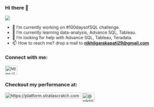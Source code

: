 ### Hi there 👋

![](https://komarev.com/ghpvc/?username=NikhilGarakapati&style=flat-square&color=grey)

- 🔭 I’m currently working on #100daysofSQL challenge.
- 🌱 I’m currently learning data-analysis, Advance SQL, Tableau.
- 🤔 I’m looking for help with Advance SQL, Tableau, Teradata.
- 📫 How to reach me? drop a mail to **nikhilgarakapati29@gmail.com**

<h3 align="left">Connect with me:</h3>
<p align="left">
<a href="https://www.linkedin.com/in/nikhil-garakapati/" target="blank"><img align="center" src="https://raw.githubusercontent.com/rahuldkjain/github-profile-readme-generator/master/src/images/icons/Social/linked-in-alt.svg" alt="https://www.linkedin.com/in/nikhil-garakapati/" height="30" width="40" /></a>
 <h3 align="left">Checkout my performance at:</h3>
<p align="left">
<a href="https://platform.stratascratch.com/user/nikhil-garakapati"><img src="https://iili.io/5Kzs72.png" alt="https://platform.stratascratch.com/user/nikhil-garakapati" border="0" height="20" width="250" /></a>
 <a href="https://www.hackerrank.com/nikhilgarakapat1" target="blank"><img align="center" src="https://raw.githubusercontent.com/rahuldkjain/github-profile-readme-generator/master/src/images/icons/Social/hackerrank.svg" alt="@nikhilgarakapat1" height="30" width="40" /></a>
</p>
</p>
